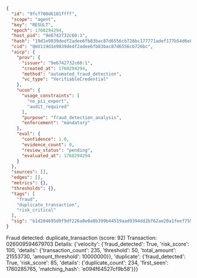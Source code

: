 ```json
{
  "id": "9fcf700d6101ffff",
  "scope": "agent",
  "key": "RESULT",
  "epoch": 1760294294,
  "host_pid": "9e6742732c60:1",
  "hash": "19d1e9839dedf2adee6fb83bac87d6556cb726bc177771adef177b54d6e8a6a4",
  "cid": "QmV119d1e9839dedf2adee6fb83bac87d6556cb726bc",
  "aicp": {
    "prov": {
      "issuer": "9e6742732c60:1",
      "created_at": 1760294294,
      "method": "automated_fraud_detection",
      "vc_type": "VerifiableCredential"
    },
    "ucon": {
      "usage_constraints": [
        "no_pii_export",
        "audit_required"
      ],
      "purpose": "fraud_detection_analysis",
      "enforcement": "mandatory"
    },
    "eval": {
      "confidence": 1.0,
      "evidence_count": 0,
      "review_status": "pending",
      "evaluated_at": 1760294294
    }
  },
  "sources": [],
  "edges": [],
  "metrics": {},
  "thresholds": {},
  "tags": [
    "fraud",
    "duplicate_transaction",
    "risk_critical"
  ],
  "sig": "b1d204695d0f9df226a0e0a0b399b44519aad9394dd2bf62ae20a1feef755b79"
}
```

Fraud detected: duplicate_transaction (score: 92)
Transaction: 026009594679703
Details: {'velocity': {'fraud_detected': True, 'risk_score': 100, 'details': {'transaction_count': 235, 'threshold': 50, 'total_amount': 21553730, 'amount_threshold': 10000000}}, 'duplicate': {'fraud_detected': True, 'risk_score': 85, 'details': {'duplicate_count': 234, 'first_seen': 1760285765, 'matching_hash': 'e094f64527cf9b58'}}}